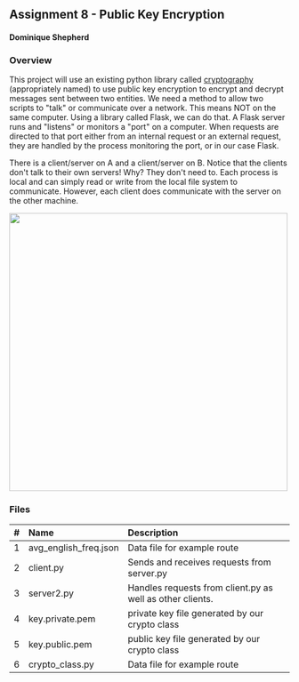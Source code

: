 ## Assignment 8 - Public Key Encryption
#### Dominique Shepherd

### Overview

This project will use an existing python library called [cryptography](https://cryptography.io/en/latest/index.html) (appropriately named) to use public key encryption to encrypt and decrypt messages sent between two entities. We need a method to allow two scripts to "talk" or communicate over a network. This means NOT on the same computer.  Using a library called Flask, we can do that. A Flask server runs and "listens" or monitors a "port" on a computer. When requests are directed to that port either from an internal request or an external request, they are handled by the process monitoring the port, or in our case Flask. 


There is a client/server on A and a client/server on B. Notice that the clients don't talk to their own servers! Why? They don't need to. Each process is local and can simply read or write from the local file system to communicate. However, each client does communicate with the server on the other machine. 

<img src="https://cs.msutexas.edu/~griffin/zcloud/zcloud-files/client_server_crypto_2020_2.png" width="500">



### Files 

|   #   | Name                               | Description      |
| :---: | :--------------------------------- | :--------------- |
|   1   | avg_english_freq.json | Data file for example route|
|   2   | client.py | Sends and receives requests from server.py|
|   3  | server2.py | Handles requests from client.py as well as other clients.|
|   4  | key.private.pem | private key file generated by our crypto class|
|   5  | key.public.pem | public key file generated by our crypto class|
|   6  | crypto_class.py | Data file for example route|